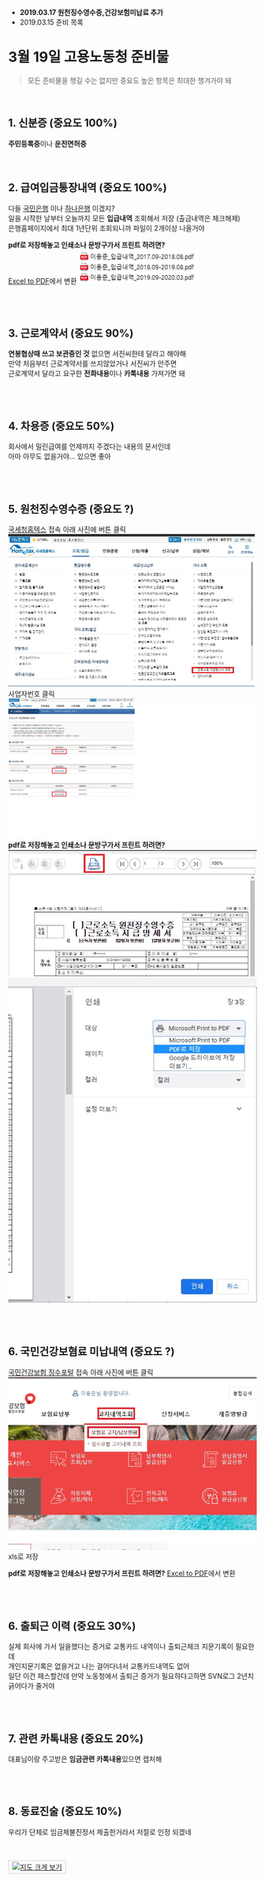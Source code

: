 
- **2019.03.17 원천징수영수증,건강보험미납료 추가**
- 2019.03.15 준비 목록  
  
# 3월 19일 고용노동청 준비물

> 모든 준비물을 챙길 수는 없지만 중요도 높은 항목은 최대한 챙겨가야 돼    
<br>

## 1. 신분증 (중요도 100%)
**주민등록증**이나 **운전면허증**
<br><br><br>
## 2. 급여입금통장내역 (중요도 100%)
다들 [국민은행](https://www.kbstar.com/) 이나 [하나은행](https://www.kebhana.com/index.html) 이겠지?   
일을 시작한 날부터 오늘까지 모든 **입급내역** 조회해서 저장 (출금내역은 체크해제)    
은행홈페이지에서 최대 1년단위 조회되니까 파일이 2개이상 나올거야    

**pdf로 저장해놓고 인쇄소나 문방구가서 프린트 하려면?**  
 [Excel to PDF](https://smallpdf.com/kr/excel-to-pdf)에서 변환
![입급내역](log.png)  
<br><br><br>
## 3. 근로계약서 (중요도 90%)
**연봉협상때 쓰고 보관중인 것** 
없으면 서진씨한테 달라고 해야해  
만약 처음부터 근로계약서를 쓰지않았거나 서진씨가 안주면  
근로계약서 달라고 요구한 **전화내용**이나 **카톡내용** 가져가면 돼   
<br><br><br>
## 4. 차용증 (중요도 50%)
회사에서 밀린급여를 언제까지 주겠다는 내용의 문서인데  
아마 아무도 없을거야... 있으면 좋아    
<br><br><br>
## 5. 원천징수영수증 (중요도 ?)
[국세청홈텍스](https://www.hometax.go.kr/websquare/websquare.html?w2xPath=/ui/pp/index.xml) 접속
아래 사진에 버튼 클릭
![step0](hometax_step_0.jpg)  
사업자번호 클릭
![step0](hometax_step_1.jpg)   
**pdf로 저장해놓고 인쇄소나 문방구가서 프린트 하려면?**
![savepdf0](원천징수_pdf저장방법0.jpg)  
![savepdf1](원천징수_pdf저장방법1.jpg)   
<br><br><br>
## 6. 국민건강보혐료 미납내역 (중요도 ?)
[국민건강보험 징수포털](https://si4n.nhis.or.kr/jpza/JpZaa00102.do) 접속
아래 사진에 버튼 클릭
![health](건강보험료미납확인방법.jpg)  
xls로 저장  

**pdf로 저장해놓고 인쇄소나 문방구가서 프린트 하려면?**
[Excel to PDF](https://smallpdf.com/kr/excel-to-pdf)에서 변환  
<br><br><br>
## 6. 출퇴근 이력 (중요도 30%)    
실제 회사에 가서 일을했다는 증거로 교통카드 내역이나 출퇴근체크 지문기록이 필요한데   
개인지문기록은 없을거고 나는 걸어다녀서 교통카드내역도 없어   
일단 이건 패스할건데 만약 노동청에서 출퇴근 증거가 필요하다고하면 SVN로그 2년치 긁어다가 줄거야   
<br><br><br>
## 7. 관련 카톡내용 (중요도 20%) 
대표님이랑 주고받은 **임금관련 카톡내용**있으면 캡처해   
<br><br><br>
## 8. 동료진술 (중요도 10%)   
우리가 단체로 임금체불진정서 제출한거라서 저절로 인정 되겠네
<br><br><br>


<table cellpadding="0" cellspacing="0" width="462">
<tr>
  <td style="border:1px solid #cecece;"><a href="http://naver.me/Ffm9ROOo" target="_blank">
    <img src="http://prt.map.naver.com/mashupmap/print?key=p1584340164537_-1165566487" width="460" height="340" alt="지도 크게 보기" title="지도 크게 보기" border="0" style="vertical-align:top;"/></a>
  </td> 
</tr> 
</table>
